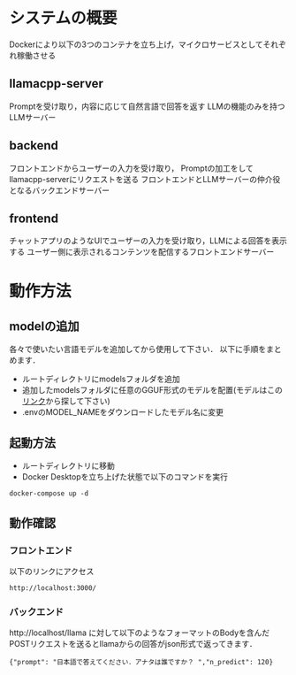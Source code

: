 # システムの概要
Dockerにより以下の3つのコンテナを立ち上げ，マイクロサービスとしてそれぞれ稼働させる
## llamacpp-server
Promptを受け取り，内容に応じて自然言語で回答を返す 
LLMの機能のみを持つLLMサーバー
## backend
フロントエンドからユーザーの入力を受け取り， Promptの加工をしてllamacpp-serverにリクエストを送る 
フロントエンドとLLMサーバーの仲介役となるバックエンドサーバー
## frontend
チャットアプリのようなUIでユーザーの入力を受け取り，LLMによる回答を表示する 
ユーザー側に表示されるコンテンツを配信するフロントエンドサーバー


# 動作方法
## modelの追加
各々で使いたい言語モデルを追加してから使用して下さい．
以下に手順をまとめます．

- ルートディレクトリにmodelsフォルダを追加
- 追加したmodelsフォルダに任意のGGUF形式のモデルを配置(モデルはこの[リンク](https://huggingface.co/TheBloke)から探して下さい)
- .envのMODEL_NAMEをダウンロードしたモデル名に変更
## 起動方法
- ルートディレクトリに移動
- Docker Desktopを立ち上げた状態で以下のコマンドを実行
```
docker-compose up -d
```

## 動作確認

### フロントエンド
以下のリンクにアクセス
```
http://localhost:3000/
```

### バックエンド
http://localhost/llama に対して以下のようなフォーマットのBodyを含んだPOSTリクエストを送るとllamaからの回答がjson形式で返ってきます．
```
{"prompt": "日本語で答えてください．アナタは誰ですか？ ","n_predict": 120}
```
